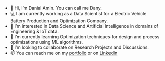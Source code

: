 - 👋 Hi, I’m Danial Amin. You can call me Dany.
- 💻 I am currently working as a Data Scientist for a Electric Vehicle Battery Production and Optimization Company.
- 👀 I’m interested in Data Science and Artificial Intelligence in domains of Engineering & IoT data.
- 🌱 I’m currently learning Optimization techniques for design and process optimizations using ML algorithms.
- 💞️ I’m looking to collaborate on Research Projects and Discussions.
- 📫 You can reach me on my [portfolio](https://danial-amin.github.io) or on [Linkedin](https://www.linkedin.com/in/danialamin/)

<!---
danial-amin/danial-amin is a ✨ special ✨ repository because its `README.md` (this file) appears on your GitHub profile.
You can click the Preview link to take a look at your changes.
--->
